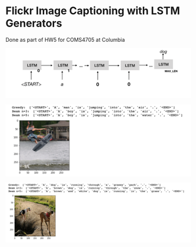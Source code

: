 # Flickr Image Captioning with LSTM Generators

Done as part of HW5 for COMS4705 at Columbia

![lstm](/fig/lstm.png)

![ex2](/fig/ex2.png)

![ex1](/fig/ex1.png)


